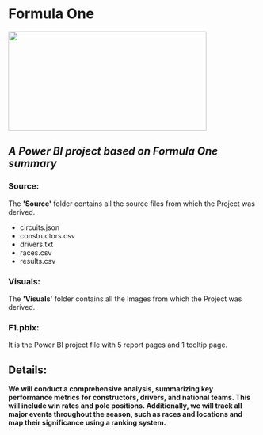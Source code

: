 # Formula One
<img src="https://i.pinimg.com/originals/be/32/fe/be32fe61944b433376718b5d2d42dfcb.jpg" width=400 height=200>

## *A Power BI project based on Formula One summary* </br>

### Source:
The **'Source'** folder contains all the source files from which the Project was derived. <br>
* circuits.json <br>
* constructors.csv <br>
* drivers.txt </br>
* races.csv </br>
* results.csv </br>

### Visuals:
The **'Visuals'** folder contains all the Images from which the Project was derived. <br>

### F1.pbix:
It is the Power BI project file with 5 report pages and 1 tooltip page.

## Details:
**We will conduct a comprehensive analysis, summarizing key performance metrics for constructors, drivers, and national teams. This will include win rates and pole positions. Additionally, we will track all major events throughout the season, such as races and locations and map their significance using a ranking system.**
